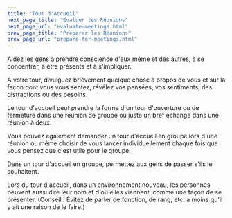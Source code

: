 ```yaml
---
title: "Tour d'Accueil"
next_page_title: "Evaluer les Réunions"
next_page_url: "evaluate-meetings.html"
prev_page_title: "Préparer les Réunions"
prev_page_url: "prepare-for-meetings.html"
---
```



<div class="card summary"><div class="card-body">Aidez les gens à prendre conscience d'eux même et des autres, à se concentrer, à être présents et à s'impliquer.
</div></div>

A votre tour, divulguez brièvement quelque chose à propos de vous et sur la façon dont vous vous sentez, révélez vos pensées, vos sentiments, des distractions ou des besoins.

Le tour d'accueil peut prendre la forme d'un tour d'ouverture ou de fermeture dans une réunion de groupe ou juste un bref échange dans une réunion à deux.

Vous pouvez également demander un tour d'accueil en groupe lors d'une réunion ou même choisir de vous lancer individuellement chaque fois que vous pensez que c'est utile pour le groupe.

Dans un tour d'accueil en groupe, permettez aux gens de passer s'ils le souhaitent.

Lors du tour d'accueil, dans un environnement nouveau, les personnes peuvent aussi dire leur nom et d'où elles viennent, comme une façon de se présenter. (Conseil : Évitez de parler de fonction, de rang, etc. à moins qu'il y ait une raison de le faire.)